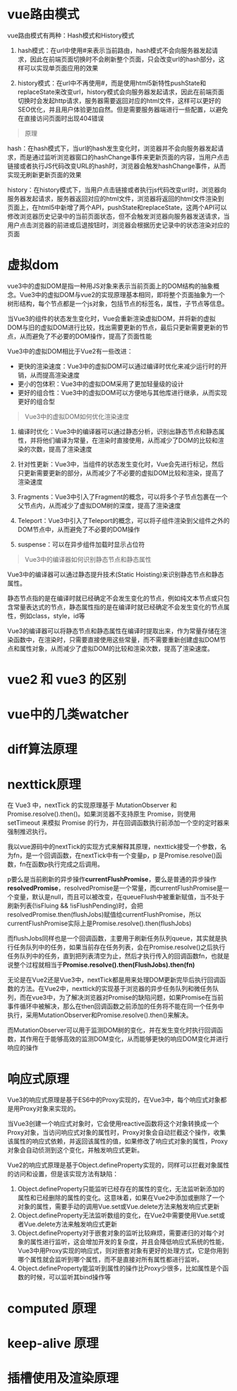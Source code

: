 # vue路由模式

vue路由模式有两种：Hash模式和History模式
1. hash模式：在url中使用#来表示当前路由，hash模式不会向服务器发起请求，因此在前端页面切换时不会刷新整个页面，只会改变url的hash部分，这样可以实现单页面应用的效果

2. history模式：在url中不再使用#，而是使用html5新特性pushState和replaceState来改变url，history模式会向服务器发起请求，因此在前端页面切换时会发起http请求，服务器需要返回对应的html文件，这样可以更好的SEO优化，并且用户体验更加自然。但是需要服务器端进行一些配置，以避免在直接访问页面时出现404错误


> 原理

hash：在hash模式下，当url的hash发生变化时，浏览器并不会向服务器发起请求，而是通过监听浏览器窗口的hashChange事件来更新页面的内容，当用户点击链接或者执行JS代码改变URL的hash时，浏览器会触发hashChange事件，从而实现无刷新更新页面的效果


history：在history模式下，当用户点击链接或者执行js代码改变url时，浏览器向服务器发起请求，服务器返回对应的html文件，浏览器将返回的html文件渲染到页面上，在html5中新增了两个API，pushState和replaceState，这两个API可以修改浏览器历史记录中的当前页面状态，但不会触发浏览器向服务器发送请求，当用户点击浏览器的前进或后退按钮时，浏览器会根据历史记录中的状态渲染对应的页面


# 虚拟dom


vue3中的虚拟DOM是指一种用JS对象来表示当前页面上的DOM结构的抽象概念。Vue3中的虚拟DOM与vue2的实现原理基本相同，即将整个页面抽象为一个树形结构，每个节点都是一个js对象，包括节点的标签名，属性，子节点等信息。  

当Vue3的组件的状态发生变化时，Vue会重新渲染虚拟DOM，并将新的虚拟DOM与旧的虚拟DOM进行比较，找出需要更新的节点，最后只更新需要更新的节点，从而避免了不必要的DOM操作，提高了页面性能  

Vue3中的虚拟DOM相比于Vue2有一些改进：  
 - 更快的渲染速度：Vue3中的虚拟DOM可以通过编译时优化来减少运行时的开销，从而提高渲染速度  
 - 更小的包体积：Vue3中的虚拟DOM采用了更加轻量级的设计
 - 更好的组合性：Vue3中的虚拟DOM可以方便地与其他库进行继承，从而实现更好的组合型


> Vue3中的虚拟DOM如何优化渲染速度

1. 编译时优化：Vue3中的编译器可以通过静态分析，识别出静态节点和静态属性，并将他们编译为常量，在渲染时直接使用，从而减少了DOM的比较和渲染的次数，提高了渲染速度  

2. 针对性更新：Vue3中，当组件的状态发生变化时，Vue会先进行标记，然后只更新需要更新的部分，从而减少了不必要的虚拟DOM比较和渲染，提高了渲染速度  

3. Fragments：Vue3中引入了Fragment的概念，可以将多个子节点包裹在一个父节点内，从而减少了虚拟DOM树的深度，提高了渲染速度  

4. Teleport：Vue3中引入了Teleport的概念，可以将子组件渲染到父组件之外的DOM节点中，从而避免了不必要的DOM操作

5. suspense：可以在异步组件加载时显示占位符


> Vue3中的编译器如何识别静态节点和静态属性


Vue3中的编译器可以通过静态提升技术(Static Hoisting)来识别静态节点和静态属性。  

静态节点指的是在编译时就已经确定不会发生变化的节点，例如纯文本节点或只包含常量表达式的节点，静态属性指的是在编译时就已经确定不会发生变化的节点属性，例如class，style，id等  

Vue3的编译器可以将静态节点和静态属性在编译时提取出来，作为常量存储在渲染函数中，在渲染时，只需要直接使用这些常量，而不需要重新创建虚拟DOM节点和属性对象，从而减少了虚拟DOM的比较和渲染次数，提高了渲染速度。


# vue2 和 vue3 的区别


# vue中的几类watcher


# diff算法原理



# nexttick原理


在 Vue3 中，nextTick 的实现原理基于 MutationObserver 和 Promise.resolve().then()。如果浏览器不支持原生 Promise，则使用 setTimeout 来模拟 Promise 的行为，并在回调函数执行前添加一个空的定时器来强制推迟执行。  

我以vue源码中的nextTick的实现方式来解释其原理，nexttick接受一个参数，名为fn，是一个回调函数，在nextTick中有一个变量p，p 是Promise.resolve()函数，fn在函数p执行完成之后调用。  

p要么是当前刷新的异步操作**currentFlushPromise**，要么是普通的异步操作**resolvedPromise**，resolvedPromise是一个常量，而currentFlushPromise是一个变量，默认是null，而且可以被改变，在queueFlush中被重新赋值，当不处于刷新列表(!isFluing && !isFlushPending)时，会把resolvedPromise.then(flushJobs)赋值给currentFlushPromise，所以currentFlushPromise实际上是Promise.resolve().then(flushJobs)  

而flushJobs同样也是一个回调函数，主要用于刷新任务队列queue，其实就是执行任务队列中的任务，如果当前存在任务列表，会在Promise.resolve()之后执行任务队列中的任务，直到把列表清空为止，然后才执行传入的回调函数fn，也就是说整个过程就相当于**Promise.resolve().then(FlushJobs).then(fn)**


无论是在Vue2还是Vue3中，nextTick都是用来处理DOM更新完毕后执行回调函数的方法。在Vue2中，nexttick的实现基于浏览器的异步任务队列和微任务队列，而在vue3中，为了解决浏览器对Promise的缺陷问题，如果Promise在当前事件循环中被解决，那么在then回调函数之前添加的任务将不能在同一个任务中执行，采用MutationObserver和Promise.resolve().then()来解决。


而MutationObserver可以用于监测DOM树的变化，并在发生变化时执行回调函数，其作用在于能够高效的监测DOM变化，从而能够更快的响应DOM变化并进行响应的操作



# 响应式原理

Vue3的响应式原理是基于ES6中的Proxy实现的，在Vue3中，每个响应式对象都是用Proxy对象来实现的。  

当Vue3创建一个响应式对象时，它会使用reactive函数将这个对象转换成一个Proxy对象，当访问响应式对象的属性时，Proxy对象会自动拦截这个操作，收集该属性的响应式依赖，并返回该属性的值，如果修改了响应式对象的属性，Proxy对象会自动侦测到这个变化，并触发响应式更新。  

Vue2的响应式原理是基于Object.defineProperty实现的，同样可以拦截对象属性的访问和设置，但是该实现方法有缺陷：  
1. Object.defineProperty只能监听已经存在的属性的变化，无法监听新添加的属性和已经删除的属性的变化。这意味着，如果在Vue2中添加或删除了一个对象的属性，需要手动的调用Vue.set或Vue.delete方法来触发响应式更新  
2. Object.defineProperty无法监听数组的变化，在Vue2中需要使用Vue.set或者Vue.delete方法来触发响应式更新  
3. Object.defineProperty对于嵌套对象的监听比较麻烦，需要递归的对每个对象的属性进行监听，这会增加开发的复杂度，并且会降低响应式系统的性能，Vue3中用Proxy实现的响应式，则对嵌套对象有更好的处理方式，它是你用到哪个属性就会监听到哪个属性，而不是直接对所有属性都进行监听。  
4. Object.defineProperty能监听到属性的操作比Proxy少很多，比如属性是个函数的时候，可以监听其bind操作等



# computed 原理




# keep-alive 原理


# 插槽使用及渲染原理